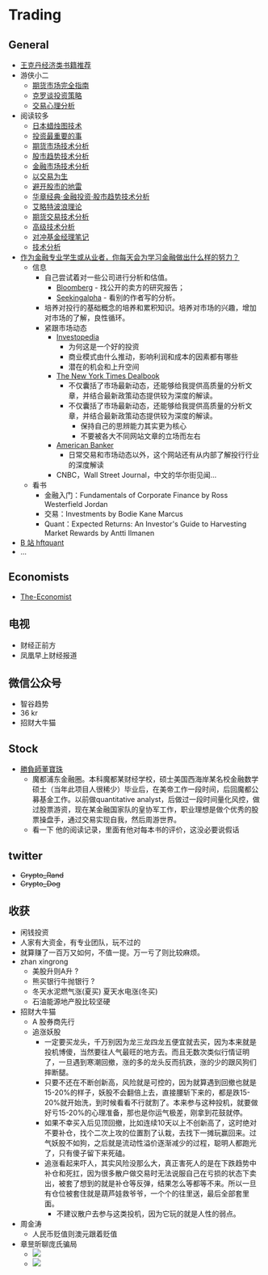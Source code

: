 # Trading

## General
+ [王克丹经济类书籍推荐](https://zhuanlan.zhihu.com/p/272645459)
+ 游侠小二
    * [期货市场完全指南](https://book.douban.com/subject/27604426/)
    * [克罗谈投资策略](https://book.douban.com/subject/1160483/)
    * [交易心理分析](https://book.douban.com/subject/5976544/)
+ 阅读较多
    * [日本蜡烛图技术](https://book.douban.com/subject/1087737/)
    * [投资最重要的事](https://book.douban.com/subject/10799082/)
    * [期货市场技术分析](https://book.douban.com/subject/1089991/)
    * [股市趋势技术分析](https://book.douban.com/subject/1161117/)
    * [金融市场技术分析](https://book.douban.com/subject/4906492/)
    * [以交易为生](https://book.douban.com/subject/4772962/)
    * [避开股市的地雷](https://book.douban.com/subject/11614505/)
    * [华章经典·金融投资·股市趋势技术分析](https://book.douban.com/subject/3078952/)
    * [艾略特波浪理论](https://book.douban.com/subject/5171466/)
    * [期货交易技术分析](https://book.douban.com/subject/1043145/)
    * [高级技术分析](https://book.douban.com/subject/2220884/)
    * [对冲基金经理笔记](https://book.douban.com/subject/6863129/)
    * [技术分析](https://book.douban.com/subject/1082999/)
+ [作为金融专业学生或从业者，你每天会为学习金融做出什么样的努力？](https://www.zhihu.com/question/28141300/answer/719888021)
    * 信息
        - 自己尝试着对一些公司进行分析和估值。
            + [Bloomberg](https://www.bloomberg.com/professional/contact-menu/) - 找公开的卖方的研究报告；
            + [Seekingalpha](https://seekingalpha.com/) - 看别的作者写的分析。
        - 培养对投行的基础概念的培养和累积知识。培养对市场的兴趣，增加对市场的了解，良性循环。
        - 紧跟市场动态
            + [Investopedia](https://www.investopedia.com/)
                * 为何这是一个好的投资
                * 商业模式由什么推动，影响利润和成本的因素都有哪些
                * 潜在的机会和上升空间
            + [The New York Times Dealbook](https://www.nytimes.com/section/business/dealbook)
                * 不仅囊括了市场最新动态，还能够给我提供高质量的分析文章，并结合最新政策动态提供较为深度的解读。
                * 不仅囊括了市场最新动态，还能够给我提供高质量的分析文章，并结合最新政策动态提供较为深度的解读。
                    - 保持自己的思辨能力其实更为核心
                    - 不要被各大不同网站文章的立场而左右
            + [American Banker](https://www.americanbanker.com/)
                * 日常交易和市场动态以外，这个网站还有从内部了解投行行业的深度解读
            + CNBC，Wall Street Journal，中文的华尔街见闻...
    * 看书
        - 金融入门：Fundamentals of Corporate Finance by Ross Westerfield Jordan
        - 交易：Investments by Bodie Kane Marcus
        - Quant：Expected Returns: An Investor's Guide to Harvesting Market Rewards by Antti Ilmanen
+ [B 站 hftquant](https://space.bilibili.com/434225454?from=search&seid=1880528684684358500)
+ ...

## Economists
+ [The-Economist](https://github.com/nailperry-zd/The-Economist)

## 电视
+ 财经正前方
+ 凤凰早上财经报道

## 微信公众号
+ 智谷趋势
+ 36 kr
+ 招财大牛猫

## Stock
+ [勝負師董寶珠](https://www.douban.com/people/william-choi/)
    * 魔都浦东金融圈。本科魔都某财经学校，硕士美国西海岸某名校金融数学硕士（当年此项目人很稀少）毕业后，在美帝工作一段时间，后回魔都公募基金工作。以前做quantitative analyst，后做过一段时间量化风控，做过股票游资，现在某金融国家队的皇协军工作，职业理想是做个优秀的股票操盘手，通过交易实现自我，然后周游世界。
    * 看一下 他的阅读记录，里面有他对每本书的评价，这没必要说假话

## twitter
+ ~~Crypto_Rand~~
+ ~~Crypto_Dog~~


## 收获
+ 闲钱投资
+ 人家有大资金，有专业团队，玩不过的
+ 就算赚了一百万又如何，不值一提。万一亏了则比较麻烦。
+ zhan xingrong
    * 美股升则A升 ?
    * 熊买银行牛抛银行 ?
    * 冬天水泥燃气涨(夏买) 夏天水电涨(冬买)
    * 石油能源地产股比较坚硬
+ 招财大牛猫
    * A 股券商先行
    * 追涨妖股
        - 一定要买龙头，千万别因为龙三龙四龙五便宜就去买，因为本来就是投机博傻，当然要往人气最旺的地方去。而且无数次类似行情证明了，一旦遇到寒潮回撤，涨的多的龙头反而抗跌，涨的少的跟风狗们摔断腿。
        - 只要不还在不断创新高，风险就是可控的，因为就算遇到回撤也就是15-20%的样子，妖股不会翻倍上去，直接腰斩下来的，都是跌15-20%就开始洗，到时候看看不行就割了。本来参与这种投机，就要做好亏15-20%的心理准备，那也是你运气极差，刚拿到花鼓就停。
        - 如果不幸买入后见顶回撤，比如连续10天以上不创新高了，这时绝对不要补仓，找个二次上攻的位置割了认栽，去找下一摊玩赢回来。过气妖股不如狗，之后就是流动性溢价逐渐减少的过程，聪明人都跑光了，只有傻子留下来死磕。
        - 追涨看起来吓人，其实风险没那么大，真正害死人的是在下跌趋势中补仓和死扛，因为很多散户做交易时无法说服自己在亏损的状态下卖出，被套了想到的就是补仓等反弹，结果怎么等都等不来。所以一旦有仓位被套住就是葫芦娃救爷爷，一个个的往里送，最后全部套里面。
            + 不建议散户去参与这类投机，因为它玩的就是人性的弱点。
+ 周金涛
    * 人民币贬值则澳元跟着贬值
+ 章昱昕聊庞氏骗局
    * ![](https://github.com/ChrisLinn/ink/raw/master/source/_posts/img/ponzi/1.PNG)
    * ![](https://github.com/ChrisLinn/ink/raw/master/source/_posts/img/ponzi/2.PNG)
